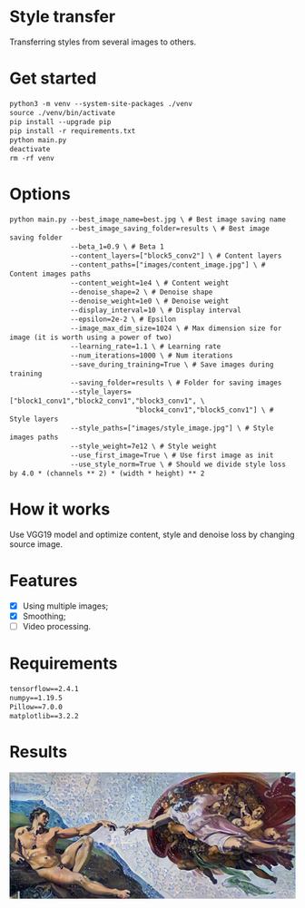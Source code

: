 # Style transfer
Transferring styles from several images to others.

# Get started
```
python3 -m venv --system-site-packages ./venv
source ./venv/bin/activate
pip install --upgrade pip
pip install -r requirements.txt
python main.py
deactivate
rm -rf venv
```

# Options
```
python main.py --best_image_name=best.jpg \ # Best image saving name
               --best_image_saving_folder=results \ # Best image saving folder
               --beta_1=0.9 \ # Beta 1
               --content_layers=["block5_conv2"] \ # Content layers
               --content_paths=["images/content_image.jpg"] \ # Content images paths
               --content_weight=1e4 \ # Content weight
               --denoise_shape=2 \ # Denoise shape
               --denoise_weight=1e0 \ # Denoise weight
               --display_interval=10 \ # Display interval
               --epsilon=2e-2 \ # Epsilon
               --image_max_dim_size=1024 \ # Max dimension size for image (it is worth using a power of two)
               --learning_rate=1.1 \ # Learning rate
               --num_iterations=1000 \ # Num iterations
               --save_during_training=True \ # Save images during training
               --saving_folder=results \ # Folder for saving images
               --style_layers=["block1_conv1","block2_conv1","block3_conv1", \ 
                               "block4_conv1","block5_conv1"] \ # Style layers
               --style_paths=["images/style_image.jpg"] \ # Style images paths
               --style_weight=7e12 \ # Style weight
               --use_first_image=True \ # Use first image as init
               --use_style_norm=True \ # Should we divide style loss by 4.0 * (channels ** 2) * (width * height) ** 2
```

# How it works
Use VGG19 model and optimize content, style and denoise loss by changing source image.

# Features
- [x] Using multiple images;
- [x] Smoothing;
- [ ] Video processing.

# Requirements
```
tensorflow==2.4.1
numpy==1.19.5
Pillow==7.0.0
matplotlib==3.2.2
```

# Results
![](results/best.jpg)
